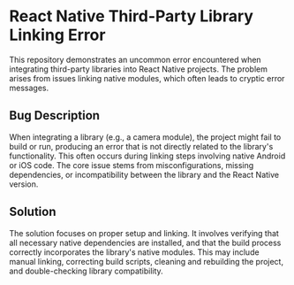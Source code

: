 # React Native Third-Party Library Linking Error

This repository demonstrates an uncommon error encountered when integrating third-party libraries into React Native projects. The problem arises from issues linking native modules, which often leads to cryptic error messages.

## Bug Description

When integrating a library (e.g., a camera module), the project might fail to build or run, producing an error that is not directly related to the library's functionality.  This often occurs during linking steps involving native Android or iOS code. The core issue stems from misconfigurations, missing dependencies, or incompatibility between the library and the React Native version.

## Solution

The solution focuses on proper setup and linking.  It involves verifying that all necessary native dependencies are installed, and that the build process correctly incorporates the library's native modules.  This may include manual linking, correcting build scripts, cleaning and rebuilding the project, and double-checking library compatibility.
